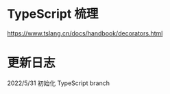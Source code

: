 # TypeScript 梳理
https://www.tslang.cn/docs/handbook/decorators.html


# 更新日志
2022/5/31 初始化 TypeScript branch